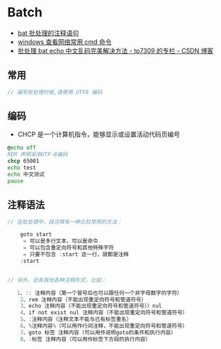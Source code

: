 # Batch

- [bat 批处理的注释语句](https://blog.csdn.net/wh_19910525/article/details/8125762)
- [windows 查看网络常用 cmd 命令](https://blog.csdn.net/gease_lcj/article/details/80355642)
- [批处理 bat echo 中文乱码完美解决方法 - tp7309 的专栏 - CSDN 博客](https://blog.csdn.net/tp7309/article/details/79283524)

## 常用

```c#
// 编写批处理时候,请使用 UTF8 编码
```

## 编码

- CHCP 是一个计算机指令，能够显示或设置活动代码页编号

```bat
@echo off
REM 声明采用UTF-8编码
chcp 65001
echo test
echo 中文测试
pause
```

## 注释语法

```C#
// 在批处理中，段注释有一种比较常用的方法：

    goto start
     = 可以是多行文本，可以是命令
     = 可以包含重定向符号和其他特殊字符
     = 只要不包含 :start 这一行，就都是注释
    :start


// 另外，还有其他各种注释形式，比如：

   1、:: 注释内容（第一个冒号后也可以跟任何一个非字母数字的字符）
    2、rem 注释内容（不能出现重定向符号和管道符号）
    3、echo 注释内容（不能出现重定向符号和管道符号）〉nul
    4、if not exist nul 注释内容（不能出现重定向符号和管道符号）
    5、:注释内容（注释文本不能与已有标签重名）
    6、%注释内容%（可以用作行间注释，不能出现重定向符号和管道符号）
    7、goto 标签 注释内容（可以用作说明goto的条件和执行内容）
    8、:标签 注释内容（可以用作标签下方段的执行内容）
```
